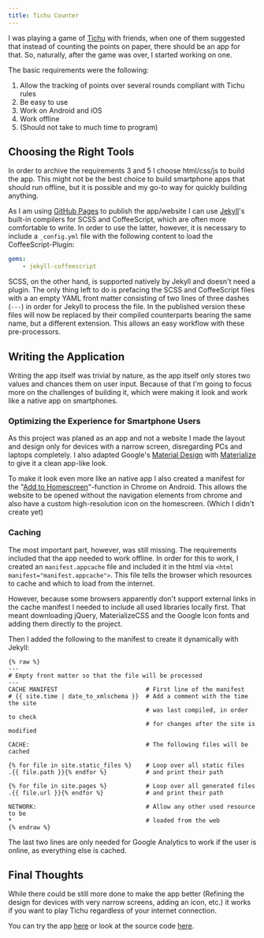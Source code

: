 ```yaml
---
title: Tichu Counter
---
```


I was playing a game of [Tichu][] with friends, when one of them suggested that
instead of counting the points on paper, there should be an app for that. So,
naturally, after the game was over, I started working on one.

The basic requirements were the following:

1. Allow the tracking of points over several rounds compliant with Tichu rules
2. Be easy to use
3. Work on Android and iOS
4. Work offline
5. (Should not take to much time to program)

## Choosing the Right Tools

In order to archive the requirements 3 and 5 I choose html/css/js to build the
app. This might not be the best choice to build smartphone apps that should run
offline, but it is possible and my go-to way for quickly building anything.

As I am using [GitHub Pages][] to publish the app/website I can use [Jekyll][]'s
built-in compilers for SCSS and CoffeeScript, which are often more comfortable
to write. In order to use the latter, however, it is necessary to include a
`_config.yml` file with the following content to load the CoffeeScript-Plugin:

```yml
gems:
    - jekyll-coffeescript
```

SCSS, on the other hand, is supported natively by Jekyll and doesn't need a
plugin. The only thing left to do is prefacing the SCSS and CoffeeScript files
with a an empty YAML front matter consisting of two lines of three dashes
(`---`) in order for Jekyll to process the file. In the published version these
files will now be replaced by their compiled counterparts bearing the same name,
but a different extension. This allows an easy workflow with these
pre-processors.

## Writing the Application

Writing the app itself was trivial by nature, as the app itself only stores two
values and chances them on user input. Because of that I'm going to focus more
on the challenges of building it, which were making it look and work like a
native app on smartphones.

### Optimizing the Experience for Smartphone Users

As this project was planed as an app and not a website I made the layout and
design only for devices with a narrow screen, disregarding PCs and laptops
completely. I also adapted Google's [Material Design][] with [Materialize][] to
give it a clean app-like look.

To make it look even more like an native app I also created a manifest for the
"[Add to Homescreen][]"-function in Chrome on Android. This allows the website
to be opened without the navigation elements from chrome and also have a custom
high-resolution icon on the homescreen. (Which I didn't create yet)

### Caching

The most important part, however, was still missing. The requirements included
that the app needed to work offline. In order for this to work, I created an
`manifest.appcache` file and included it in the html via `<html
manifest="manifest.appcache">`. This file tells the browser which resources to
cache and which to load from the internet.

However, because some browsers apparently don't support external links in the
cache manifest I needed to include all used libraries locally first. That meant
downloading jQuery, MaterializeCSS and the Google Icon fonts and adding them
directly to the project.

Then I added the following to the manifest to create it dynamically with Jekyll:

```liquid
{% raw %}
---
# Empty front matter so that the file will be processed
---
CACHE MANIFEST                         # First line of the manifest
# {{ site.time | date_to_xmlschema }}  # Add a comment with the time the site
                                       # was last compiled, in order to check
                                       # for changes after the site is modified

CACHE:                                 # The following files will be cached

{% for file in site.static_files %}    # Loop over all static files
.{{ file.path }}{% endfor %}           # and print their path

{% for file in site.pages %}           # Loop over all generated files
.{{ file.url }}{% endfor %}            # and print their path

NETWORK:                               # Allow any other used resource to be
*                                      # loaded from the web
{% endraw %}
```

The last two lines are only needed for Google Analytics to work if the user is
online, as everything else is cached.

## Final Thoughts

While there could be still more done to make the app better (Refining the design
for devices with very narrow screens, adding an icon, etc.) it works if you want
to play Tichu regardless of your internet connection.

You can try the app [here](https://bernikr.github.io/tichu-counter) or look at
the source code [here](https://github.com/bernikr/tichu-counter).

[tichu]: https://en.wikipedia.org/wiki/Tichu
[github pages]: https://pages.github.com/
[jekyll]: http://jekyllrb.com/
[material design]: https://www.google.com/design/spec/material-design/introduction.html
[materialize]: http://materializecss.com/
[add to homescreen]: https://developer.chrome.com/multidevice/android/installtohomescreen
